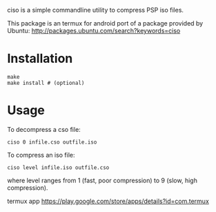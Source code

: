 ciso is a simple commandline utility to compress PSP iso files.

This package is an termux for android  port of a package provided by Ubuntu: http://packages.ubuntu.com/search?keywords=ciso

# Installation

    make
    make install # (optional)

# Usage

To decompress a cso file:

    ciso 0 infile.cso outfile.iso

To compress an iso file:

    ciso level infile.iso outfile.cso

where level ranges from 1 (fast, poor compression) to 9 (slow, high
compression).

termux app
https://play.google.com/store/apps/details?id=com.termux
